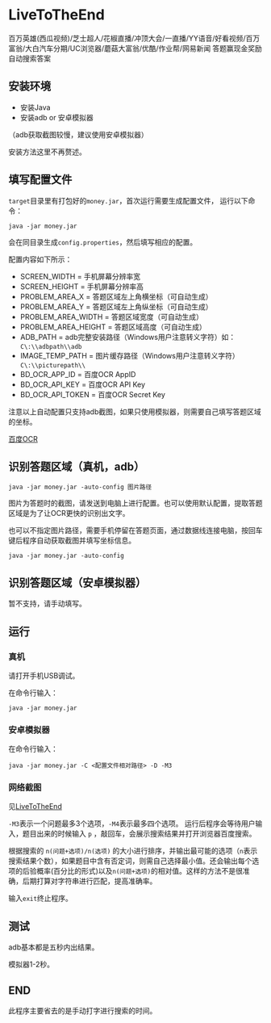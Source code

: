 # LiveToTheEnd

百万英雄(西瓜视频)/芝士超人/花椒直播/冲顶大会/一直播/YY语音/好看视频/百万富翁/大白汽车分期/UC浏览器/蘑菇大富翁/优酷/作业帮/网易新闻 答题赢现金奖励 自动搜索答案

## 安装环境

- 安装Java
- 安装adb or 安卓模拟器

（adb获取截图较慢，建议使用安卓模拟器）

安装方法这里不再赘述。

## 填写配置文件

`target`目录里有打包好的`money.jar`，首次运行需要生成配置文件，
运行以下命令：

```
java -jar money.jar
```

会在同目录生成`config.properties`，然后填写相应的配置。

配置内容如下所示：

- SCREEN_WIDTH = 手机屏幕分辨率宽
- SCREEN_HEIGHT = 手机屏幕分辨率高
- PROBLEM_AREA_X = 答题区域左上角横坐标（可自动生成）
- PROBLEM_AREA_Y = 答题区域左上角纵坐标（可自动生成）
- PROBLEM_AREA_WIDTH = 答题区域宽度（可自动生成）
- PROBLEM_AREA_HEIGHT = 答题区域高度（可自动生成）
- ADB_PATH = adb完整安装路径（Windows用户注意转义字符）如：`C\:\\adbpath\\adb`
- IMAGE_TEMP_PATH = 图片缓存路径（Windows用户注意转义字符）`C\:\\picturepath\\`
- BD_OCR_APP_ID = 百度OCR AppID
- BD_OCR_API_KEY = 百度OCR API Key
- BD_OCR_API_TOKEN = 百度OCR Secret Key

注意以上自动配置只支持adb截图，如果只使用模拟器，则需要自己填写答题区域的坐标。

[百度OCR](https://cloud.baidu.com/product/ocr)

## 识别答题区域（真机，adb）

```
java -jar money.jar -auto-config 图片路径
```

图片为答题时的截图，请发送到电脑上进行配置。也可以使用默认配置，提取答题区域是为了让OCR更快的识别出文字。

也可以不指定图片路径，需要手机停留在答题页面，通过数据线连接电脑，按回车键后程序自动获取截图并填写坐标信息。

```
java -jar money.jar -auto-config
```

## 识别答题区域（安卓模拟器）

暂不支持，请手动填写。

## 运行

### 真机
请打开手机USB调试。

在命令行输入：

```
java -jar money.jar
```

### 安卓模拟器

在命令行输入：

```
java -jar money.jar -C <配置文件相对路径> -D -M3
```

### 网络截图

见[LiveToTheEnd](https://github.com/bonult/LiveToTheEnd)


`-M3`表示一个问题最多3个选项，`-M4`表示最多四个选项。
运行后程序会等待用户输入，题目出来的时候输入 `p` ，敲回车，会展示搜索结果并打开浏览器百度搜索。

根据搜索的 `n(问题+选项)/n(选项)` 的大小进行排序，并输出最可能的选项（`n`表示搜索结果个数），如果题目中含有否定词，则需自己选择最小值。还会输出每个选项的后验概率(百分比的形式)以及`n(问题+选项)`的相对值。这样的方法不是很准确，后期打算对字符串进行匹配，提高准确率。

输入`exit`终止程序。

## 测试

adb基本都是五秒内出结果。

模拟器1-2秒。

## END

此程序主要省去的是手动打字进行搜索的时间。




